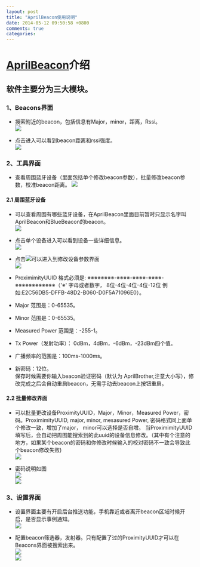 ```yaml
---
layout: post
title: "AprilBeacon使用说明"
date: 2014-05-12 09:50:58 +0800
comments: true
categories: 
---
```


# [AprilBeacon](https://itunes.apple.com/cn/app/aprilbeacon/id847517010?mt=8)介绍
## 软件主要分为三大模块。 
### 1、Beacons界面
- 搜索附近的beacon，包括信息有Major，minor，距离，Rssi。  
![](http://www.markss.cn/images/AprilBeacon/beacons.png) 
 
- 点击进入可以看到beacon距离和rssi强度。  
![](http://www.markss.cn/images/AprilBeacon/beacon-range.png)

### 2、工具界面
- 查看周围蓝牙设备（里面包括单个修改beacon参数），批量修改beacon参数，校准beacon距离。
![](http://www.markss.cn/images/AprilBeacon/tools.png)  
 
#### 2.1 周围蓝牙设备
- 可以查看周围有哪些蓝牙设备，在AprilBeacon里面目前暂时只显示名字叫AprilBeacon和BlueBeacon的beacon。  
![](http://www.markss.cn/images/AprilBeacon/tools-devices.png)  
 
- 点击单个设备进入可以看到设备一些详细信息。  
![](http://www.markss.cn/images/AprilBeacon/devices-detail.png)  
 
- 点击![](http://www.markss.cn/images/AprilBeacon/device-modified-button.png)可以进入到修改设备参数界面  
![](http://www.markss.cn/images/AprilBeacon/tools-device-modifiy.png)  
- ProximimityUUID 格式必须是: ※※※※※※※※-※※※※-※※※※-※※※※-※※※※※※※※※※※※（'※' 字母或者数字， 8位-4位-4位-4位-12位 例如:E2C56DB5-DFFB-48D2-B060-D0F5A71096E0）。
- Major 范围是：0-65535。
- Minor 范围是：0-65535。
- Measured Power 范围是：-255-1。
- Tx Power（发射功率）： 0dBm，4dBm，-6dBm，-23dBm四个值。
- 广播频率的范围是：100ms-1000ms。
- 新密码：12位。  
保存时候需要你输入beacon验证密码（默认为 AprilBrother,注意大小写），修改完成之后会自动重启beacon，无需手动去beacon上按钮重启。

#### 2.2 批量修改界面
- 可以批量更改设备ProximityUUID，Major，Minor，Measured Power，密码。ProximimityUUID, major, minor, mesasured Power, 密码格式同上面单个修改一致，增加了major， minor可以选择是否自增。 当ProximimityUUID填写后，会自动把周围能搜索到的此uuid的设备信息修改。（其中有个注意的地方，如果某个beacon的密码和你修改时候输入的校对密码不一致会导致此个beacon修改失败)  
![](http://www.markss.cn/images/AprilBeacon/tools-configure.png)  
 
- 密码说明如图  
![](http://www.markss.cn/images/AprilBeacon/new-password.png)  
![](http://www.markss.cn/images/AprilBeacon/confirm-password.png)
 
    
### 3、设置界面
- 设置界面主要有开启后台推送功能，手机靠近或者离开beacon区域时候开启，是否显示事例通知。  
![](http://www.markss.cn/images/AprilBeacon/setting.png)  

- 配置beacon筛选器，发射器。只有配置了过的ProximityUUID才可以在Beacons界面被搜索出来。  
![](http://www.markss.cn/images/AprilBeacon/transmitters.png)  
![](http://www.markss.cn/images/AprilBeacon/new-transmitters.png)
  